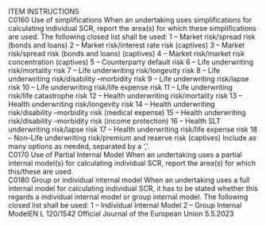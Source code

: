  
ITEM  INSTRUCTIONS  
C0160  Use of simplifications  When an undertaking uses simplifications for calculating individual SCR, report 
the area(s) for which these simplifications are used. The following closed list shall 
be used: 
1 – Market risk/spread risk (bonds and loans) 
2 – Market risk/interest rate risk (captives) 
3 – Market risk/spread risk (bonds and loans) (captives) 
4 – Market risk/market risk concentration (captives) 
5 – Counterparty default risk 
6 – Life underwriting risk/mortality risk 
7 – Life underwriting risk/longevity risk 
8 – Life underwriting risk/disability –morbidity risk 
9 – Life underwriting risk/lapse risk 
10 – Life underwriting risk/life expense risk 
11 – Life underwriting risk/life catastrophe risk 
12 – Health underwriting risk/mortality risk 
13 – Health underwriting risk/longevity risk 
14 – Health underwriting risk/disability –morbidity risk (medical expense) 
15 – Health underwriting risk/disability –morbidity risk (income protection) 
16 – Health SLT underwriting risk/lapse risk 
17 – Health underwriting risk/life expense risk 
18 – Non–Life underwriting risk/premium and reserve risk (captives) 
Include as many options as needed, separated by a ‘,’.  
C0170  Use of Partial Internal 
Model  When an undertaking uses a partial internal model(s) for calculating individual 
SCR, report the area(s) for which this/these are used.  
C0180  Group or individual 
internal model  When an undertaking uses a full internal model for calculating individual SCR, it 
has to be stated whether this regards a individual internal model or group internal 
model. The following closed list shall be used: 
1 – Individual Internal Model 
2 – Group Internal ModelEN  L 120/1542 Official Journal of the European Union 5.5.2023